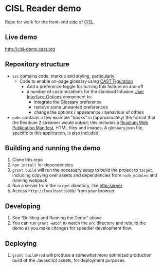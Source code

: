 # CISL Reader demo

Repo for work for the front-end side of [CISL](http://cisl.cast.org).

## Live demo

http://cisl-demo.cast.org

## Repository structure

- `src` contains code, markup and styling, particularly:
  - Code to enable on-page glossary using [CAST Figuration](http://figuration.org/)
    - And a preference toggle for turning this feature on and off
    - a number of customizations for the standard Infusion [User Interface Options](https://docs.fluidproject.org/infusion/development/UserInterfaceOptionsAPI.html) component to:
        - integrate the Glossary preference
        - remove some unwanted preferences
        - change the options / appearance / behaviour of others
- `pubs` contains a few example "books" in (approximately) the format that the
Readium 2 streamer would output; this includes a [Readium Web Publication Manifest](https://readium.org/webpub-manifest/),
HTML files and images.  A glossary.json file, specific to this application,
is also included.

## Building and running the demo

1. Clone this repo
2. `npm install` for dependencies
3. `grunt build` will run the necessary setup to build the project to `target`, including copying over assets and dependencies from `node_modules` and running webpack
4. Run a server from the `target` directory, like [http-server](https://www.npmjs.com/package/http-server)
5. Access `http://localhost:8080/` from your browser

## Developing

1. See "Building and Running the Demo" above
2. You can run `grunt watch` to watch the `src` directory and rebuild the demo as you make changes for speedier development flow.

## Deploying

1. `grunt buildProd` will produce a somewhat more optimized production build of the Javascript assets, for deployment purposes.
